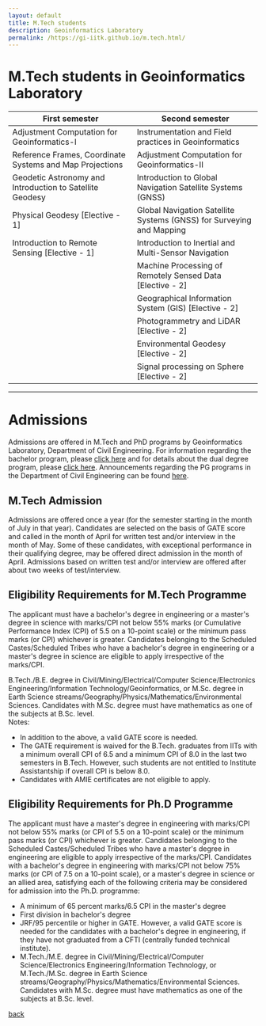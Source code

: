 ```yaml
---
layout: default
title: M.Tech students
description: Geoinformatics Laboratory
permalink: /https://gi-iitk.github.io/m.tech.html/
---
```

# M.Tech students in Geoinformatics Laboratory
<table>
<colgroup>
<col width="50%" />
<col width="70%" />
</colgroup>
<thead>
<tr class="header">
<th>First semester</th>
<th>Second semester</th>
</tr>
</thead>
<tbody>
<tr>
<td markdown="span">Adjustment Computation for Geoinformatics-I</td>
<td markdown="span">Instrumentation and Field practices in Geoinformatics</td>
</tr>
<tr>
<td markdown="span">Reference Frames, Coordinate Systems and Map Projections</td>
<td markdown="span">Adjustment Computation for Geoinformatics-II
</td>
</tr>
<tr>
<td markdown="span">Geodetic Astronomy and Introduction to Satellite Geodesy</td>
<td markdown="span">Introduction to Global Navigation Satellite Systems (GNSS)
</td>
</tr>
<tr>
<td markdown="span">Physical Geodesy [Elective - 1]</td>
<td markdown="span">Global Navigation Satellite Systems (GNSS) for Surveying and Mapping
</td>
</tr>
<tr>
<td markdown="span">Introduction to Remote Sensing [Elective - 1]</td>
<td markdown="span">Introduction to Inertial and Multi-Sensor Navigation
</td>
</tr>
<tr>
<td markdown="span"></td>
<td markdown="span">Machine Processing of Remotely Sensed Data [Elective - 2]
</td>
</tr>
<tr>
<td markdown="span"></td>
<td markdown="span">Geographical Information System (GIS) [Elective - 2]
</td>
</tr>
<tr>
<td markdown="span"></td>
<td markdown="span"> Photogrammetry and LiDAR [Elective - 2]
</td>
</tr>
<tr>
<td markdown="span"></td>
<td markdown="span">Environmental Geodesy [Elective - 2]
</td>
</tr>
<tr>
<td markdown="span"></td>
<td markdown="span">Signal processing on Sphere [Elective - 2]
</td>
</tr>
</tbody>
</table>

* * *
# Admissions
Admissions are offered in M.Tech and PhD programs by Geoinformatics Laboratory, Department of Civil Engineering. For information regarding the bachelor program, please [click here](https://www.iitk.ac.in/ce/b-tech-program-in-civil-engineering) and for details about the dual degree program, please [click here](https://www.iitk.ac.in/ce/dual-degree-programme-admissions). Announcements regarding the PG programs in the Department of Civil Engineering can be found [here](https://www.iitk.ac.in/ce/pg-admissions).

## M.Tech Admission

Admissions are offered once a year (for the semester starting in the month of July in that year). Candidates are selected on the basis of GATE score and called in the month of April for written test and/or interview in the month of May. Some of these candidates, with exceptional performance in their qualifying degree, may be offered direct admission in the month of April. Admissions based on written test and/or interview are offered after about two weeks of test/interview.

## Eligibility Requirements for M.Tech Programme

The applicant must have a bachelor's degree in engineering or a master's degree in science with marks/CPI not below 55% marks (or Cumulative Performance Index (CPI) of 5.5 on a 10-point scale) or the minimum pass marks (or CPI) whichever is greater. Candidates belonging to the Scheduled Castes/Scheduled Tribes who have a bachelor's degree in engineering or a master's degree in science are eligible to apply irrespective of the marks/CPI.

B.Tech./B.E. degree in Civil/Mining/Electrical/Computer Science/Electronics Engineering/Information Technology/Geoinformatics, or M.Sc. degree in Earth Science streams/Geography/Physics/Mathematics/Environmental Sciences. Candidates with M.Sc. degree must have mathematics as one of the subjects at B.Sc. level.<br>
Notes:
*	In addition to the above, a valid GATE score is needed.
*	The GATE requirement is waived for the B.Tech. graduates from IITs with a minimum overall CPI of 6.5 and a minimum CPI of 8.0 in the last two semesters in B.Tech.  However, such students are not entitled to Institute Assistantship if overall CPI is below 8.0.
*	Candidates with AMIE certificates are not eligible to apply.

## Eligibility Requirements for Ph.D Programme

The applicant must have a master's degree in engineering with marks/CPI not below 55% marks (or CPI of 5.5 on a 10-point scale) or the minimum pass marks (or CPI) whichever is greater. Candidates belonging to the Scheduled Castes/Scheduled Tribes who have a master's degree in engineering are eligible to apply irrespective of the marks/CPI. Candidates with a bachelor's degree in engineering with marks/CPI not below 75% marks (or CPI of 7.5 on a 10-point scale), or a master's degree in science or an allied area, satisfying each of the following criteria may be considered for admission into the Ph.D. programme:

*	A minimum of 65 percent marks/6.5 CPI in the master's degree
*	First division in  bachelor's degree
*	JRF/95 percentile or higher in GATE. However, a valid GATE score is needed for the candidates with a bachelor's degree in engineering, if they have not graduated from a CFTI (centrally funded technical institute).
*	M.Tech./M.E. degree in Civil/Mining/Electrical/Computer Science/Electronics Engineering/Information Technology, or M.Tech./M.Sc. degree in Earth Science streams/Geography/Physics/Mathematics/Environmental Sciences. Candidates with M.Sc. degree must have mathematics as one of the subjects at B.Sc. level.


[back](./)
